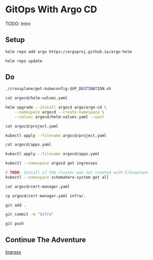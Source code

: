# GitOps With Argo CD

TODO: Intro

## Setup

```bash
helm repo add argo https://argoproj.github.io/argo-helm

helm repo update
```

## Do

```bash
./crossplane/get-kubeconfig-$XP_DESTINATION.sh

cat argocd/helm-values.yaml

helm upgrade --install argocd argo/argo-cd \
    --namespace argocd --create-namespace \
    --values argocd/helm-values.yaml --wait

cat argocd/project.yaml

kubectl apply --filename argocd/project.yaml

cat argocd/apps.yaml

kubectl apply --filename argocd/apps.yaml

kubectl --namespace argocd get ingresses

# TODO: Install if the cluster was not created with Crossplane
kubectl --namespace schemahero-system get all

cat argocd/cert-manager.yaml

cp argocd/cert-manager.yaml infra/.

git add .

git commit -m "Infra"

git push


```

## Continue The Adventure

[Ingress](../ingress/story.md)
